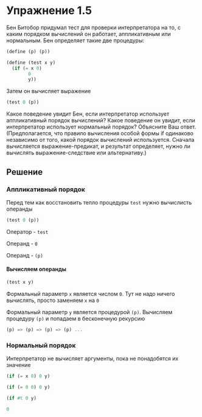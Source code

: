 # Упражнение 1.5

Бен Битобор придумал тест для проверки интерпретатора на то, с каким порядком вычислений он работает, аппликативным или нормальным. Бен определяет такие две процедуры:

```scheme
(define (p) (p))

(define (test x y)
  (if (= x 0)
		0 
		y))
```

Затем он вычисляет выражение

```scheme
(test 0 (p))
```

Какое поведение увидит Бен, если интерпретатор использует аппликативный порядок вычислений? Какое поведение он увидит, если интерпретатор использует нормальный порядок? Объясните Ваш ответ. (Предполагается, что правило вычисления особой формы if одинаково независимо от того, какой порядок вычислений используется. Сначала вычисляется выражение-предикат, и результат определяет, нужно ли вычислять выражение-следствие или альтернативу.)

## Решение

### Аппликативный порядок

Перед тем как восстановить тепло процедуры `test` нужно вычислисть операнды

```scheme
(test 0 (p))
```

Оператор - `test`

Операнд - `0`

Операнд - `(p)`

#### Вычисляем операнды

```scheme
(test x y)
```

Формальный параметр `x` является числом `0`. Тут не надо ничего вычислять, просто заменяем `x` на `0`

Формальный параметр `y` является процедурой `(p)`. Вычисляем процедуру `(p)` и попадаем в бесконечную рекурсию

```scheme
(p) => (p) => (p) => (p) ...
```

### Нормальный порядок

Интерпретатор не вычисляет аргументы, пока не понадобятся их значение

```scheme
(if (= x 0) 0 y)

(if (= 0 0) 0 y)

(if #t 0 y)

0
```
